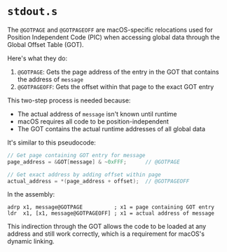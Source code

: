 # `stdout.s`

The `@GOTPAGE` and `@GOTPAGEOFF` are macOS-specific relocations used for Position Independent Code (PIC) when accessing global data through the Global Offset Table (GOT).

Here's what they do:

1. `@GOTPAGE`: Gets the page address of the entry in the GOT that contains the address of `message`
2. `@GOTPAGEOFF`: Gets the offset within that page to the exact GOT entry

This two-step process is needed because:
- The actual address of `message` isn't known until runtime
- macOS requires all code to be position-independent
- The GOT contains the actual runtime addresses of all global data

It's similar to this pseudocode:
```c
// Get page containing GOT entry for message
page_address = &GOT[message] & ~0xFFF;      // @GOTPAGE

// Get exact address by adding offset within page
actual_address = *(page_address + offset);  // @GOTPAGEOFF
```

In the assembly:
```arm
adrp x1, message@GOTPAGE          ; x1 = page containing GOT entry
ldr  x1, [x1, message@GOTPAGEOFF] ; x1 = actual address of message
```

This indirection through the GOT allows the code to be loaded at any address and still work correctly, which is a requirement for macOS's dynamic linking.